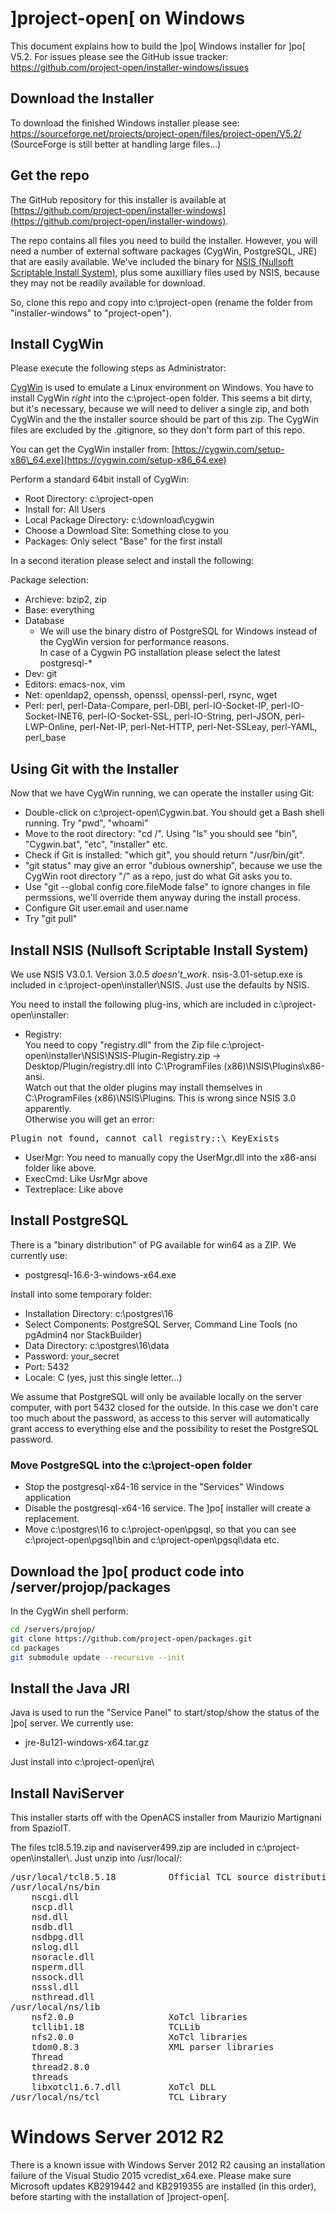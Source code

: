 \]project-open\[ on Windows
=========================

This document explains how to build the \]po\[ Windows installer
for \]po\[ V5.2.
For issues please see the GitHub issue tracker:
https://github.com/project-open/installer-windows/issues


Download the Installer
----------------------

To download the finished Windows installer please see:
https://sourceforge.net/projects/project-open/files/project-open/V5.2/
(SourceForge is still better at handling large files...)


Get the repo
------------

The GitHub repository for this installer is available at
[https://github.com/project-open/installer-windows](https://github.com/project-open/installer-windows).

The repo contains all files you need to build the installer.
However, you will need a number of external software packages
(CygWin, PostgreSQL, JRE) that are easily available.
We've included the binary for 
[NSIS (Nullsoft Scriptable Install System)](https://nsis.sourceforge.io/Main_Page),
plus some auxilliary files used by NSIS, because they may not
be readily available for download.

So, clone this repo and copy into c:\\project-open
(rename the folder from "installer-windows" to "project-open").


Install CygWin
--------------

Please execute the following steps as Administrator:

[CygWin](https://www.cygwin.com) is used to emulate a Linux environment on Windows.
You have to install CygWin _right_ into the c:\\project-open folder.
This seems a bit dirty, but it's necessary, because we will need to deliver a single
zip, and both CygWin and the the installer source should be part of this zip.
The CygWin files are excluded by the .gitignore, so they don't form part of this repo.

You can get the CygWin installer from: [https://cygwin.com/setup-x86\_64.exe](https://cygwin.com/setup-x86_64.exe)

Perform a standard 64bit install of CygWin:

*   Root Directory: c:\\project-open
*   Install for: All Users
*   Local Package Directory: c:\\download\\cygwin
*   Choose a Download Site: Something close to you
*   Packages: Only select "Base" for the first install

In a second iteration please select and install the following:

Package selection:

*   Archieve: bzip2, zip
*   Base: everything
*   Database
    *   We will use the binary distro of PostgreSQL for Windows
        instead of the CygWin version for performance reasons.  
        In case of a Cygwin PG installation please select the
	latest postgresql-\*
*   Dev: git
*   Editors: emacs-nox, vim
*   Net: openldap2, openssh, openssl, openssl-perl, rsync, wget
*   Perl: perl, perl-Data-Compare, perl-DBI, perl-IO-Socket-IP,
    perl-IO-Socket-INET6, perl-IO-Socket-SSL, perl-IO-String,
    perl-JSON, perl-LWP-Online, perl-Net-IP, perl-Net-HTTP,
    perl-Net-SSLeay, perl-YAML, perl\_base


Using Git with the Installer
----------------------------

Now that we have CygWin running, we can operate the installer using Git:

*   Double-click on c:\\project-open\\Cygwin.bat.
    You should get a Bash shell running. Try "pwd", "whoami"
*   Move to the root directory: "cd /".
    Using "ls" you should see "bin", "Cygwin.bat", "etc", "installer" etc.
*   Check if Git is installed: "which git", you should return "/usr/bin/git".
*   "git status" may give an error "dubious ownership", because we use the
    CygWin root directory "/" as a repo, just do what Git asks you to.
*   Use "git --global config core.fileMode false" to ignore changes in file
    permssions, we'll override them anyway during the install process.
*   Configure Git user.email and user.name
*   Try "git pull"


Install NSIS (Nullsoft Scriptable Install System)
--------------------------------------------------

We use NSIS V3.0.1. Version 3.0.5 _doesn't_work_.
nsis-3.01-setup.exe is included in c:\\project-open\\installer\\NSIS.
Just use the defaults by NSIS.

You need to install the following plug-ins, which are included in
c:\\project-open\\installer:

*   Registry:  
    You need to copy "registry.dll" from the Zip file c:\\project-open\\installer\\NSIS\\NSIS-Plugin-Registry.zip -> Desktop/Plugin/registry.dll into C:\\ProgramFiles (x86)\\NSIS\\Plugins\\x86-ansi.  
    Watch out that the older plugins may install themselves in C:\\ProgramFiles (x86)\\NSIS\\Plugins. This is wrong since NSIS 3.0 apparently.  
    Otherwise you will get an error:
<pre>
Plugin not found, cannot call registry::\_KeyExists
</pre>
*   UserMgr: You need to manually copy the UserMgr.dll into the x86-ansi folder like above.
*   ExecCmd: Like UsrMgr above
*   Textreplace: Like above


Install PostgreSQL
------------------

There is a "binary distribution" of PG available for win64 as a ZIP.
We currently use:

*   postgresql-16.6-3-windows-x64.exe

Install into some temporary folder:

*   Installation Directory: c:\\postgres\\16
*   Select Components: PostgreSQL Server, Command Line Tools (no pgAdmin4 nor StackBuilder)
*   Data Directory: c:\\postgres\\16\\data
*   Password: your\_secret
*   Port: 5432
*   Locale: C (yes, just this single letter...)

We assume that PostgreSQL will only be available locally on the
server computer, with port 5432 closed for the outside.
In this case we don't care too much about the password,
as access to this server will automatically grant access
to everything else and the possibility to reset the PostgreSQL password.

### Move PostgreSQL into the c:\\project-open folder

*   Stop the postgresql-x64-16 service in the "Services" Windows application
*   Disable the postgresql-x64-16 service. The \]po\[ installer will create a replacement.
*   Move c:\\postgres\\16 to c:\\project-open\\pgsql, so that you can see c:\\project-open\\pgsql\\bin and c:\\project-open\\pgsql\\data etc. 


Download the \]po\[ product code into /server/projop/packages
-------------------------------------------------------------

In the CygWin shell perform:

```bash
cd /servers/projop/
git clone https://github.com/project-open/packages.git
cd packages
git submodule update --recursive --init
```


Install the Java JRI
--------------------

Java is used to run the "Service Panel" to start/stop/show
the status of the \]po\[ server. We currently use:

*   jre-8u121-windows-x64.tar.gz

Just install into c:\\project-open\\jre\\


Install NaviServer
------------------

This installer starts off with the OpenACS installer from
Maurizio Martignani from SpazioIT.

The files tcl8.5.19.zip and naviserver499.zip are included
in c:\\project-open\\installer\\. Just unzip into /usr/local/:

<pre>
/usr/local/tcl8.5.18          Official TCL source distribution
/usr/local/ns/bin
    nscgi.dll
    nscp.dll
    nsd.dll
    nsdb.dll
    nsdbpg.dll
    nslog.dll
    nsoracle.dll
    nsperm.dll
    nssock.dll
    nsssl.dll
    nsthread.dll
/usr/local/ns/lib
    nsf2.0.0                  XoTcl libraries
    tcllib1.18                TCLLib
    nfs2.0.0                  XoTcl libraries
    tdom0.8.3                 XML parser libraries
    Thread
    thread2.8.0
    threads
    libxotcl1.6.7.dll         XoTcl DLL
/usr/local/ns/tcl             TCL Library
</pre>

Windows Server 2012 R2
======================

There is a known issue with Windows Server 2012 R2 causing an installation
failure of the Visual Studio 2015 vcredist\_x64.exe.
Please make sure Microsoft updates KB2919442 and KB2919355 are installed
(in this order), before starting with the installation of \]project-open\[.

